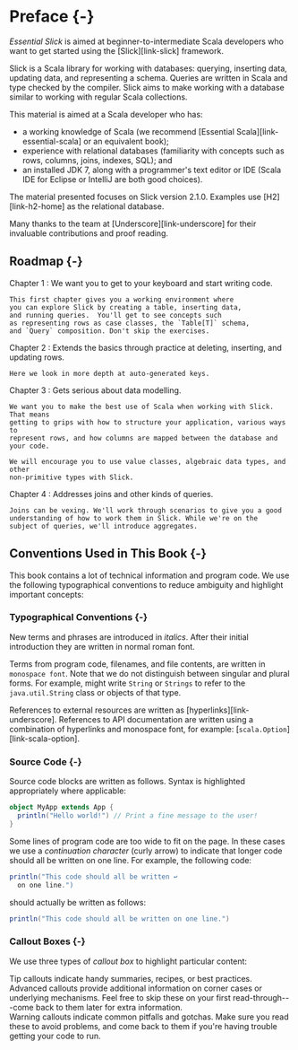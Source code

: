 # Preface {-}

*Essential Slick* is aimed at beginner-to-intermediate Scala developers who want to get started using the [Slick][link-slick] framework.

Slick is a Scala library for working with databases: querying, inserting data, updating data, and representing a schema.  Queries are written in Scala and type checked by the compiler. Slick aims to make working with a database similar to working with regular Scala collections.

This material is aimed at a Scala developer who has:

* a working knowledge of Scala
  (we recommend [Essential Scala][link-essential-scala] or an equivalent book);
* experience with relational databases
  (familiarity with concepts such as rows, columns, joins, indexes, SQL); and
* an installed JDK 7, along with a programmer's text editor or IDE
  (Scala IDE for Eclipse or IntelliJ are both good choices).

The material presented focuses on Slick version 2.1.0. Examples use [H2][link-h2-home] as the relational database.

Many thanks to the team at [Underscore][link-underscore] for their invaluable contributions and proof reading.

## Roadmap {-}


Chapter 1
:   We want you to get to your keyboard and start writing code.

    This first chapter gives you a working environment where
    you can explore Slick by creating a table, inserting data,
    and running queries.  You'll get to see concepts such
    as representing rows as case classes, the `Table[T]` schema,
    and `Query` composition. Don't skip the exercises.

Chapter 2
:   Extends the basics through practice at deleting, inserting, and updating rows.

    Here we look in more depth at auto-generated keys.

Chapter 3
:   Gets serious about data modelling.

    We want you to make the best use of Scala when working with Slick.  That means
    getting to grips with how to structure your application, various ways to
    represent rows, and how columns are mapped between the database and your code.

    We will encourage you to use value classes, algebraic data types, and other
    non-primitive types with Slick.

Chapter 4
:   Addresses joins and other kinds of queries.

    Joins can be vexing. We'll work through scenarios to give you a good
    understanding of how to work them in Slick. While we're on the
    subject of queries, we'll introduce aggregates.



## Conventions Used in This Book {-}

This book contains a lot of technical information and program code. We use the following typographical conventions to reduce ambiguity and highlight important concepts:

### Typographical Conventions {-}

New terms and phrases are introduced in *italics*. After their initial introduction they are written in normal roman font.

Terms from program code, filenames, and file contents, are written in `monospace font`. Note that we do not distinguish between singular and plural forms. For example, might write `String` or `Strings` to refer to the `java.util.String` class or objects of that type.

References to external resources are written as [hyperlinks][link-underscore]. References to API documentation are written using a combination of hyperlinks and monospace font, for example: [`scala.Option`][link-scala-option].

### Source Code {-}

Source code blocks are written as follows. Syntax is highlighted appropriately where applicable:

~~~ scala
object MyApp extends App {
  println("Hello world!") // Print a fine message to the user!
}
~~~

Some lines of program code are too wide to fit on the page. In these cases we use a *continuation character* (curly arrow) to indicate that longer code should all be written on one line. For example, the following code:

~~~ scala
println("This code should all be written ↩
  on one line.")
~~~

should actually be written as follows:

~~~ scala
println("This code should all be written on one line.")
~~~

### Callout Boxes {-}

We use three types of *callout box* to highlight particular content:

<div class="callout callout-info">
Tip callouts indicate handy summaries, recipes, or best practices.
</div>

<div class="callout callout-warning">
Advanced callouts provide additional information on corner cases or underlying mechanisms. Feel free to skip these on your first read-through---come back to them later for extra information.
</div>

<div class="callout callout-danger">
Warning callouts indicate common pitfalls and gotchas. Make sure you read these to avoid problems, and come back to them if you're having trouble getting your code to run.
</div>
